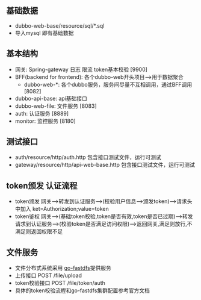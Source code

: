 ## 基础数据

- dubbo-web-base/resource/sql/*.sql
- 导入mysql 即有基础数据 

## 基本结构

- 网关: Spring-gateway 日志 限流 token基本校验 [9900]
- BFF(backend for frontend): 各个dubbo-web开头项目-->用于数据聚合 
    - dubbo-web-*: 各个dubbo服务，服务间尽量不互相调用，通过BFF调用 [8082]
- dubbo-api-base: api基础接口 
- dubbo-web-file: 文件服务 [8083]
- auth: 认证服务 [8889]
- monitor: 监控服务 [8180]

## 测试接口
- auth/resource/http/auth.http 包含接口测试文件，运行可测试
- gateway/resource/http/api-web-base.http 包含接口测试文件，运行可测试

## token颁发 认证流程

- token颁发
    网关-->转发到认证服务-->(校验用户信息-->颁发token)-->请求头中加入 ket=Authorization;value=token
- token鉴权
    网关-->(基础token校验,token是否有效,token是否已过期)-->转发请求到认证服务-->(校验token是否满足访问权限)-->返回网关,满足则放行,不满足则返回权限不足
    
## 文件服务
- 文件分布式系统采用 [go-fastdfs](https://sjqzhang.github.io/go-fastdfs/#vision)提供服务
- 上传接口 POST /file/upload
- token校验接口 POST /file/token/auth
- 具体的token校验流程和go-fastdfs集群配置参考官方文档